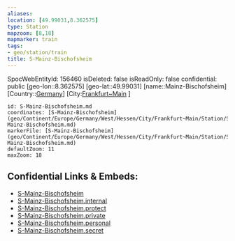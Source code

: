 ```yaml
---
aliases: 
location: [49.99031,8.362575]
type: Station 
mapzoom: [8,18] 
mapmarker: train 
tags:
- geo/station/train
title: S-Mainz-Bischofsheim
---
```

SpocWebEntityId: 156460
isDeleted: false
isReadOnly: false
confidential: public
[geo-lon::8.362575]
[geo-lat::49.99031]
[name::Mainz-Bischofsheim]
[Country::[Germany](geo/Continent/Europe/Germany.md)]
[City:[Frankfurt~Main](geo/Continent/Europe/Germany/West/Hessen/City/Frankfurt~Main.md) ]


```leaflet
id: S-Mainz-Bischofsheim.md
coordinates: [S-Mainz-Bischofsheim](geo/Continent/Europe/Germany/West/Hessen/City/Frankfurt~Main/Station/S-Mainz-Bischofsheim.md)
markerFile: [S-Mainz-Bischofsheim](geo/Continent/Europe/Germany/West/Hessen/City/Frankfurt~Main/Station/S-Mainz-Bischofsheim.md)
defaultZoom: 11 
maxZoom: 18
```


## Confidential Links & Embeds: 
- [S-Mainz-Bischofsheim](../../../../../../../../../../_public/geo/Continent/Europe/Germany/West/Hessen/City/Frankfurt~Main/Station/S-Mainz-Bischofsheim.md) 
- [S-Mainz-Bischofsheim.internal](../../../../../../../../../../_internal/geo/Continent/Europe/Germany/West/Hessen/City/Frankfurt~Main/Station/S-Mainz-Bischofsheim.internal.md) 
- [S-Mainz-Bischofsheim.protect](../../../../../../../../../../_protect/geo/Continent/Europe/Germany/West/Hessen/City/Frankfurt~Main/Station/S-Mainz-Bischofsheim.protect.md) 
- [S-Mainz-Bischofsheim.private](../../../../../../../../../../_private/geo/Continent/Europe/Germany/West/Hessen/City/Frankfurt~Main/Station/S-Mainz-Bischofsheim.private.md) 
- [S-Mainz-Bischofsheim.personal](../../../../../../../../../../_personal/geo/Continent/Europe/Germany/West/Hessen/City/Frankfurt~Main/Station/S-Mainz-Bischofsheim.personal.md) 
- [S-Mainz-Bischofsheim.secret](../../../../../../../../../../_secret/geo/Continent/Europe/Germany/West/Hessen/City/Frankfurt~Main/Station/S-Mainz-Bischofsheim.secret.md) 
